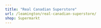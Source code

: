 ```yaml
---
title: "Real Canadian Superstore"
url: /leamington/real-canadian-superstore/
shop: Supermarkt
---
```

